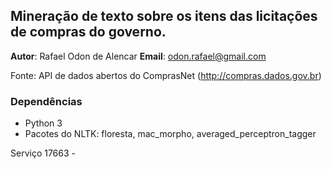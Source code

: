## Mineração de texto sobre os itens das licitações de compras do governo.

**Autor**: Rafael Odon de Alencar
**Email**: odon.rafael@gmail.com

Fonte: API de dados abertos do ComprasNet (http://compras.dados.gov.br)

### Dependências

* Python 3
* Pacotes do NLTK: floresta, mac_morpho, averaged_perceptron_tagger

Serviço 17663 - 
